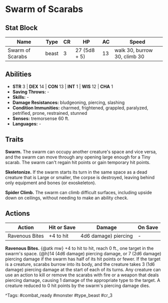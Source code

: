 # Swarm of Scarabs

## Stat Block

| Name | Type | CR | HP | AC | Speed |
|------|------|----|----|----|-------|
| Swarm of Scarabs | beast | 3 | 27 (5d8 + 5) | 13 | walk 30, burrow 30, climb 30 |

## Abilities

- **STR** 3 | **DEX** 14 | **CON** 13 | **INT** 1 | **WIS** 12 | **CHA** 1
- **Saving Throws:** -  
- **Skills:** -  
- **Damage Resistances:** bludgeoning, piercing, slashing  
- **Condition Immunities:** charmed, frightened, grappled, paralyzed, petrified, prone, restrained, stunned  
- **Senses:** tremorsense 60 ft.  
- **Languages:** -

## Traits

**Swarm.** The swarm can occupy another creature's space and vice versa, and the swarm can move through any opening large enough for a Tiny scarab. The swarm can't regain hit points or gain temporary hit points.

**Skeletonize.** If the swarm starts its turn in the same space as a dead creature that is Large or smaller, the corpse is destroyed, leaving behind only equipment and bones (or exoskeleton).

**Spider Climb.** The swarm can climb difficult surfaces, including upside down on ceilings, without needing to make an ability check.


## Actions

| Action | Hit or Save | Damage | On Save |
|--------|--------------|--------|----------|
| Ravenous Bites | +4 to hit | 4d6 damage) piercing | - |

**Ravenous Bites.** {@atk mw} +4 to hit to hit, reach 0 ft., one target in the swarm's space. {@h}14 (4d6 damage) piercing damage, or 7 (2d6 damage) piercing damage if the swarm has half of its hit points or fewer. If the target is a creature, scarabs burrow into its body, and the creature takes 3 (1d6 damage) piercing damage at the start of each of its turns. Any creature can use an action to kill or remove the scarabs with fire or a weapon that deals piercing damage, causing 1 damage of the appropriate type to the target. A creature reduced to 0 hit points by the swarm's piercing damage dies.


^Tags: #combat_ready #monster #type_beast #cr_3